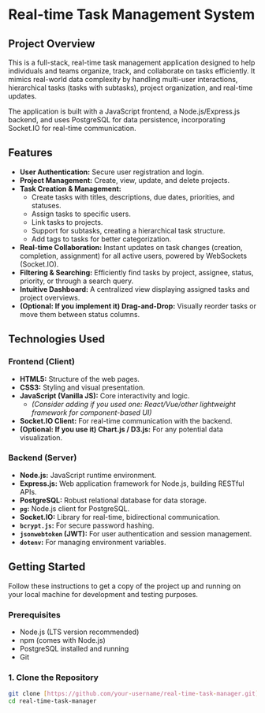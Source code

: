 # Real-time Task Management System

## Project Overview

This is a full-stack, real-time task management application designed to help individuals and teams organize, track, and collaborate on tasks efficiently. It mimics real-world data complexity by handling multi-user interactions, hierarchical tasks (tasks with subtasks), project organization, and real-time updates.

The application is built with a JavaScript frontend, a Node.js/Express.js backend, and uses PostgreSQL for data persistence, incorporating Socket.IO for real-time communication.

## Features

* **User Authentication:** Secure user registration and login.
* **Project Management:** Create, view, update, and delete projects.
* **Task Creation & Management:**
    * Create tasks with titles, descriptions, due dates, priorities, and statuses.
    * Assign tasks to specific users.
    * Link tasks to projects.
    * Support for subtasks, creating a hierarchical task structure.
    * Add tags to tasks for better categorization.
* **Real-time Collaboration:** Instant updates on task changes (creation, completion, assignment) for all active users, powered by WebSockets (Socket.IO).
* **Filtering & Searching:** Efficiently find tasks by project, assignee, status, priority, or through a search query.
* **Intuitive Dashboard:** A centralized view displaying assigned tasks and project overviews.
* **(Optional: If you implement it) Drag-and-Drop:** Visually reorder tasks or move them between status columns.

## Technologies Used

### Frontend (Client)
* **HTML5:** Structure of the web pages.
* **CSS3:** Styling and visual presentation.
* **JavaScript (Vanilla JS):** Core interactivity and logic.
    * *(Consider adding if you used one: React/Vue/other lightweight framework for component-based UI)*
* **Socket.IO Client:** For real-time communication with the backend.
* **(Optional: If you use it) Chart.js / D3.js:** For any potential data visualization.

### Backend (Server)
* **Node.js:** JavaScript runtime environment.
* **Express.js:** Web application framework for Node.js, building RESTful APIs.
* **PostgreSQL:** Robust relational database for data storage.
* **`pg`:** Node.js client for PostgreSQL.
* **Socket.IO:** Library for real-time, bidirectional communication.
* **`bcrypt.js`:** For secure password hashing.
* **`jsonwebtoken` (JWT):** For user authentication and session management.
* **`dotenv`:** For managing environment variables.

## Getting Started

Follow these instructions to get a copy of the project up and running on your local machine for development and testing purposes.

### Prerequisites

* Node.js (LTS version recommended)
* npm (comes with Node.js)
* PostgreSQL installed and running
* Git

### 1. Clone the Repository

```bash
git clone [https://github.com/your-username/real-time-task-manager.git](https://github.com/your-username/real-time-task-manager.git)
cd real-time-task-manager
